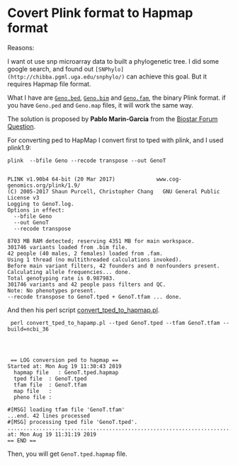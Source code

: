 # Covert Plink format to Hapmap format

Reasons:

I want ot use snp microarray data to built a phylogenetic tree. I did some google search, and found out ```[SNPhylo](http://chibba.pgml.uga.edu/snphylo/)``` can achieve this goal. But it requires Hapmap file format.

What I have are [```Geno.bed```](data/Geno.bed), [```Geno.bim```](data/Geno.bim) and [```Geno.fam```](data/Geno.fam), the binary Plink format. if you have ```Geno.ped``` and ```Geno.map``` files, it will work the same way.

The solution is proposed by **Pablo Marin-Garcia** from the [Biostar Forum Question](https://www.biostars.org/p/18322/).


For converting ped to HapMap I convert first to tped with plink, and I used plink1.9:

```
plink  --bfile Geno --recode transpose --out GenoT


PLINK v1.90b4 64-bit (20 Mar 2017)             www.cog-genomics.org/plink/1.9/
(C) 2005-2017 Shaun Purcell, Christopher Chang   GNU General Public License v3
Logging to GenoT.log.
Options in effect:
  --bfile Geno
  --out GenoT
  --recode transpose

8703 MB RAM detected; reserving 4351 MB for main workspace.
301746 variants loaded from .bim file.
42 people (40 males, 2 females) loaded from .fam.
Using 1 thread (no multithreaded calculations invoked).
Before main variant filters, 42 founders and 0 nonfounders present.
Calculating allele frequencies... done.
Total genotyping rate is 0.987983.
301746 variants and 42 people pass filters and QC.
Note: No phenotypes present.
--recode transpose to GenoT.tped + GenoT.tfam ... done.

```


And then his perl script [convert_tped_to_hapmap.pl](data/convert_tped_to_hapamp.pl).

```
 perl convert_tped_to_hapamp.pl --tped GenoT.tped --tfam GenoT.tfam --build=ncbi_36
 
 
 
 
 == LOG conversion ped to hapmap ==
Started at: Mon Aug 19 11:30:43 2019
  hapmap file   : GenoT.tped.hapmap
  tped file  : GenoT.tped
  tfam file  : GenoT.tfam
  map file   : 
  pheno file : 

#[MSG] loading tfam file 'GenoT.tfam'
...end. 42 lines processed
#[MSG] processing tped file 'GenoT.tped'.
...........................................................................................................................................................................................................................................................................................................................................................................................................................................................................................................................................................................................................................ENDED at: Mon Aug 19 11:31:19 2019
== END ==

 ```

Then, you will get ```GenoT.tped.hapmap``` file.

